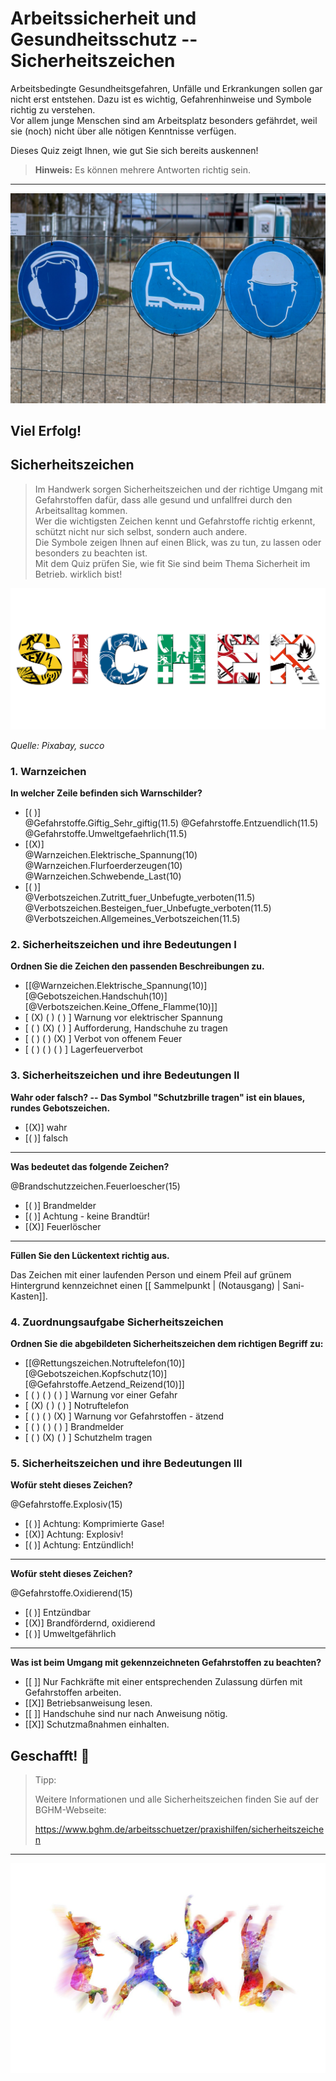 <!--

author:    Hilke Domsch; Volker Göhler
email:     hilke.domsch@gkz-ev.de

version:   0.0.7
language:  de
narrator:  Deutsch Female

edit:      true
date:      2025-07-21

icon:      https://raw.githubusercontent.com/Ifi-DiAgnostiK-Project/LiaScript-Courses/refs/heads/main/img/Logo_234px.png
logo:      https://upload.wikimedia.org/wikipedia/commons/thumb/0/00/ISO_7010_W002.svg/2560px-ISO_7010_W002.svg.png

comment:   Arbeitssicherheit & Gesundheitsschutz

attribute: Sicherheitszeichen von [Berufsgenossenschaft Holz und Metall](https://www.bghm.de/arbeitsschuetzer/praxishilfen/sicherheitszeichen)

link:      style.css
import:    https://raw.githubusercontent.com/Ifi-DiAgnostiK-Project/LiaScript_DragAndDrop_Template/refs/heads/main/README.md
           https://raw.githubusercontent.com/Ifi-DiAgnostiK-Project/Piktogramme/refs/heads/main/makros.md
           https://raw.githubusercontent.com/Ifi-DiAgnostiK-Project/LiaScript_ImageQuiz/refs/heads/main/README.md

title:     Sicherheitszeichen

tags:      [ Arbeitssicherheit, Sicherheitszeichen, Arbeits- und Gesundheitsschutz ]

-->

# Arbeitssicherheit und Gesundheitsschutz -- Sicherheitszeichen

Arbeitsbedingte Gesundheitsgefahren, Unfälle und Erkrankungen sollen gar nicht erst entstehen.
Dazu ist es wichtig, Gefahrenhinweise und Symbole richtig zu verstehen.\
Vor allem junge Menschen sind am Arbeitsplatz besonders gefährdet, weil sie (noch) nicht über alle nötigen Kenntnisse verfügen.

Dieses Quiz zeigt Ihnen, wie gut Sie sich bereits auskennen!

> __Hinweis:__ Es können mehrere Antworten richtig sein.

-------------------

![Arbeitsschutz](https://raw.githubusercontent.com/Ifi-DiAgnostiK-Project/LiaScript-Courses/refs/heads/main/courses/img/schilder_an_zaun.jpg "_Quelle: Pixabay, planet-fox_")<!-- style="max-width: 700px; width: 100%" -->

<!-- class="highlight"-->
Viel Erfolg!
------------

## Sicherheitszeichen

>Im Handwerk sorgen Sicherheitszeichen und der richtige Umgang mit Gefahrstoffen dafür, dass alle gesund und unfallfrei durch den Arbeitsalltag kommen.  <br> Wer die wichtigsten Zeichen kennt und Gefahrstoffe richtig erkennt, schützt nicht nur sich selbst, sondern auch andere. <br> Die Symbole zeigen Ihnen auf einen Blick, was zu tun, zu lassen oder besonders zu beachten ist.  <br> Mit dem Quiz prüfen Sie, wie fit Sie sind beim Thema Sicherheit im Betrieb. wirklich bist!<br>

![Sicher](img/sicher_aus_schildern.jpg)<!-- style="width: 700px" -->

_Quelle: Pixabay, succo_



### 1. Warnzeichen

<!--style="color:blue; font-weight: bolder"-->
__In welcher Zeile befinden sich Warnschilder?__

- [( )] <div class="group" style="min-width: 500px"> @Gefahrstoffe.Giftig_Sehr_giftig(11.5) @Gefahrstoffe.Entzuendlich(11.5) @Gefahrstoffe.Umweltgefaehrlich(11.5) </div>
- [(X)] <div class="group" style="min-width: 500px"> @Warnzeichen.Elektrische_Spannung(10) @Warnzeichen.Flurfoerderzeugen(10) @Warnzeichen.Schwebende_Last(10) </div>
- [( )] <div class="group" style="min-width: 500px"> @Verbotszeichen.Zutritt_fuer_Unbefugte_verboten(11.5) @Verbotszeichen.Besteigen_fuer_Unbefugte_verboten(11.5) @Verbotszeichen.Allgemeines_Verbotszeichen(11.5) </div>



### 2. Sicherheitszeichen und ihre Bedeutungen I

<!-- class="highlight" -->
__Ordnen Sie die Zeichen den passenden Beschreibungen zu.__

<!--
data-randomize
data-show-partial-solution
-->
- [[@Warnzeichen.Elektrische_Spannung(10)] [@Gebotszeichen.Handschuh(10)] [@Verbotszeichen.Keine_Offene_Flamme(10)]]
- [ (X) ( ) ( ) ]  Warnung vor elektrischer Spannung
- [ ( ) (X) ( ) ]  Aufforderung, Handschuhe zu tragen
- [ ( ) ( ) (X) ]  Verbot von offenem Feuer
- [ ( ) ( ) ( ) ]  Lagerfeuerverbot


### 3. Sicherheitszeichen und ihre Bedeutungen II

<!-- class="highlight" -->
__Wahr oder falsch? -- Das Symbol "Schutzbrille tragen" ist ein blaues, rundes Gebotszeichen.__

<!-- data-randomize -->
- [(X)] wahr
- [( )] falsch

----

<!-- class="highlight" -->
__Was bedeutet das folgende Zeichen?__


<section class="flex-container">
<div class="flex-child">

@Brandschutzzeichen.Feuerloescher(15)

</div>
<div class="flex-child">

<!-- data-randomize -->
- [( )] Brandmelder
- [( )] Achtung - keine Brandtür!
- [(X)] Feuerlöscher

</div>
</section>

----

<!-- class="highlight" -->
__Füllen Sie den Lückentext richtig aus.__

Das Zeichen mit einer laufenden Person und einem Pfeil auf grünem Hintergrund kennzeichnet einen [[ Sammelpunkt | (Notausgang) | Sani-Kasten]].

### 4. Zuordnungsaufgabe Sicherheitszeichen

<!-- class="highlight" -->
__Ordnen Sie die abgebildeten Sicherheitszeichen dem richtigen Begriff zu:__

<!-- data-randomize -->
- [[@Rettungszeichen.Notruftelefon(10)] [@Gebotszeichen.Kopfschutz(10)] [@Gefahrstoffe.Aetzend_Reizend(10)]]
- [ ( ) ( ) ( ) ]  Warnung vor einer Gefahr
- [ (X) ( ) ( ) ]  Notruftelefon
- [ ( ) ( ) (X) ]  Warnung vor Gefahrstoffen - ätzend
- [ ( ) ( ) ( ) ]  Brandmelder
- [ ( ) (X) ( ) ]  Schutzhelm tragen


### 5. Sicherheitszeichen und ihre Bedeutungen III

<!-- class="highlight" -->
__Wofür steht dieses Zeichen?__

<section class="flex-container">
<div class="flex-child-2">

@Gefahrstoffe.Explosiv(15)

</div>
<div class="flex-child">

<!-- data-randomize -->
- [( )] Achtung: Komprimierte Gase!
- [(X)] Achtung: Explosiv!
- [( )] Achtung: Entzündlich!

</div>
</section>

---

<!-- class="highlight" -->
__Wofür steht dieses Zeichen?__


<section class="flex-container">
<div class="flex-child-2">

@Gefahrstoffe.Oxidierend(15)

</div>
<div class="flex-child">

<!-- data-randomize -->
- [( )] Entzündbar
- [(X)] Brandfördernd, oxidierend
- [( )] Umweltgefährlich

</div>
</section>

---

<!-- class="highlight" -->
__Was ist beim Umgang mit gekennzeichneten Gefahrstoffen zu beachten?__

<!-- data-randomize -->
- [[ ]] Nur Fachkräfte mit einer entsprechenden Zulassung dürfen mit Gefahrstoffen arbeiten.
- [[X]] Betriebsanweisung lesen.
- [[ ]] Handschuhe sind nur nach Anweisung nötig.
- [[X]] Schutzmaßnahmen einhalten.


## Geschafft! 🙌

<!-- class="highlight" style="font-size: large"-->
> Tipp:
>
> Weitere Informationen und alle Sicherheitszeichen finden Sie auf der BGHM-Webseite:
>
> https://www.bghm.de/arbeitsschuetzer/praxishilfen/sicherheitszeichen

--------------------

![Jubel](https://raw.githubusercontent.com/Ifi-DiAgnostiK-Project/LiaScript-Courses/refs/heads/main/courses/img/colorfull_jumping.jpg "_Quelle: Pixabay, geralt_")

